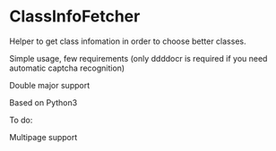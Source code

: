 # ClassInfoFetcher
Helper to get class infomation in order to choose better classes.

Simple usage, few requirements (only ddddocr is required if you need automatic captcha recognition)

Double major support

Based on Python3

To do:

Multipage support
